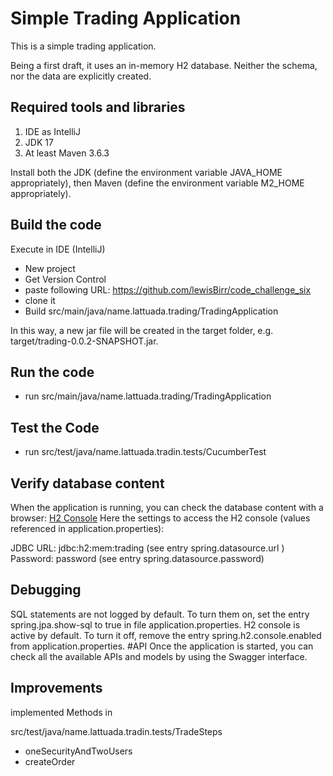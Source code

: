 # Simple Trading Application
This is a simple trading application.

Being a first draft, it uses an in-memory H2 database. Neither the schema, nor the data are explicitly created.

## Required tools and libraries
1. IDE as IntelliJ
2. JDK 17
3. At least Maven 3.6.3

Install both the JDK (define the environment variable JAVA_HOME appropriately), then Maven (define the environment variable M2_HOME appropriately).

## Build the code
Execute in IDE (IntelliJ)

- New project
- Get Version Control
- paste following URL: https://github.com/lewisBirr/code_challenge_six
- clone it
- Build src/main/java/name.lattuada.trading/TradingApplication

In this way, a new jar file will be created in the target folder, e.g. target/trading-0.0.2-SNAPSHOT.jar.

## Run the code

- run  src/main/java/name.lattuada.trading/TradingApplication

## Test the Code

- run src/test/java/name.lattuada.tradin.tests/CucumberTest

## Verify database content
When the application is running, you can check the database content with a browser: [H2 Console](http://localhost:8080/h2-console/login.jsp?jsessionid=46b5dcef5d6b1d3e5b939c9922bfcd7a)
Here the settings to access the H2 console (values referenced in application.properties):

JDBC URL: jdbc:h2:mem:trading (see entry spring.datasource.url )
Password: password (see entry spring.datasource.password)

## Debugging
SQL statements are not logged by default. To turn them on, set the entry spring.jpa.show-sql to true in file application.properties.
H2 console is active by default. To turn it off, remove the entry spring.h2.console.enabled from application.properties.
#API
Once the application is started, you can check all the available APIs and models by using the Swagger interface.

## Improvements
implemented Methods in

src/test/java/name.lattuada.tradin.tests/TradeSteps

- oneSecurityAndTwoUsers
- createOrder
